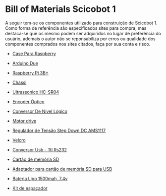 # Bill of Materials Scicobot 1

A seguir tem-se os componentes utilizado para construição de Scicobot 1. Como forma de referência são especificados sites para compra, mas destaca-se que os mesmo podem ser adquiridos no lugar de preferência do usuário, ademais o autor não se reponsabiliza por erros ou qualidade dos componentes comprados nos sites citados, faça por sua conta e risco.

- [Case Para Raspberry](https://produto.mercadolivre.com.br/MLB-1117238200-case-para-raspberry-pi-2-pi-3-pi3-b-e-b-modelo-oficial-_JM#position=7&search_layout=grid&type=item&tracking_id=f8511e2c-18eb-4d38-85a4-864a1cfa3a07)

- [Arduino Due](https://pt.aliexpress.com/item/1005002220586565.html?spm=a2g0o.productlist.0.0.e7b440b90QgqZ1&algo_pvid=32f5a3de-e52e-4287-894e-c41cc5c528a2&algo_exp_id=32f5a3de-e52e-4287-894e-c41cc5c528a2-5&pdp_ext_f=%7B%22sku_id%22%3A%2212000019336892514%22%7D&pdp_pi=-1%3B179.0%3B-1%3B-1%40salePrice%3BBRL%3Bsearch-mainSearch)

- [Raspberry Pi 3B+](https://produto.mercadolivre.com.br/MLB-1519919496-kit-raspberry-pi3-model-b-fonte-dissipador-_JM?matt_tool=18956390&utm_source=google_shopping&utm_medium=organic)

- [Chassi](https://produto.mercadolivre.com.br/MLB-1420897214-kit-carro-chassi-2wd-rob-c-rodas-base-redonda-p-robotica-_JM)

- [Ultrassonico HC-SR04](https://produto.mercadolivre.com.br/MLB-1343952085-sensor-ultrassom-hc-sr04-arduino-ultrassnico-_JM#position=8&search_layout=grid&type=item&tracking_id=5871279d-6be0-4351-b7e1-b61b598f4d83)

- [Encoder Óptico](https://produto.mercadolivre.com.br/MLB-1070338968-modulo-sensor-velocidade-encoder-acoplador-optico-_JM#position=2&search_layout=stack&type=item&tracking_id=1be4bd83-03b2-47e0-be1b-e62c6dd26f79)

- [Conversor De Nivel Lógico](https://produto.mercadolivre.com.br/MLB-2137980175-conversor-de-nivel-logico-i2c-4-canais-bidirecional-5v-33v-_JM#position=4&search_layout=grid&type=item&tracking_id=f5617508-7ff5-4a73-b90c-cdd3fff418c7)

- [Motor drive](https://produto.mercadolivre.com.br/MLB-1795687148-ponte-h-dupla-modulo-l9110-motor-p-arduino-pic-arm-_JM?matt_tool=40343894&matt_word=&matt_source=google&matt_campaign_id=14303413655&matt_ad_group_id=125984293117&matt_match_type=&matt_network=g&matt_device=c&matt_creative=539354956680&matt_keyword=&matt_ad_position=&matt_ad_type=pla&matt_merchant_id=503295934&matt_product_id=MLB1795687148&matt_product_partition_id=1404886571418&matt_target_id=aud-1008379684294:pla-1404886571418&gclid=CjwKCAiAo4OQBhBBEiwA5KWu_7ag5hEktcxsbalCYbrOV8mLrCYoqDkWN7t9HjjhtnZOLp_oRZDfZBoCLxQQAvD_BwE)

- [Regulador de Tensão Step Down DC AMS1117](https://pt.aliexpress.com/item/1005001572666295.html?spm=a2g0o.productlist.0.0.8fc6286duJV137&algo_pvid=d2ee26e3-1eba-4a2c-984b-77c8e576f6a7&algo_exp_id=d2ee26e3-1eba-4a2c-984b-77c8e576f6a7-21&pdp_ext_f=%7B%22sku_id%22%3A%2212000016636580726%22%7D&pdp_pi=-1%3B2.45%3B-1%3B-1%40salePrice%3BBRL%3Bsearch-mainSearch)

- [Velcro](https://produto.mercadolivre.com.br/MLB-1641707733-fita-fixadora-fecho-de-contato-adesivo-macho-fmea-3-metros-_JM#position=10&search_layout=stack&type=item&tracking_id=6bc43397-f73d-4d4a-9aad-e2321c899ceb)

- [Conversor Usb - Ttl Rs232](https://produto.mercadolivre.com.br/MLB-1741014240-conversor-usb-pl2303hx-pl2303-hx-cabo-ttl-rs232-c-nfe-_JM#position=11&search_layout=stack&type=item&tracking_id=1513eb01-5a56-4f40-82bf-348a4de466c4)

- [Cartão de memória SD](https://www.mercadolivre.com.br/carto-de-memoria-sandisk-sdsquns-032g-gn3ma-ultra-com-adaptador-sd-32gb/p/MLB14736452?pdp_filters=category:MLB7475#searchVariation=MLB14736452&position=2&search_layout=stack&type=product&tracking_id=7b1b42d6-3eeb-4440-830f-f5acc2ec61b5)

- [Adaptador para cartão de memória SD para USB](https://produto.mercadolivre.com.br/MLB-1374426290-adaptador-leitor-de-carto-de-memoria-sd-usb-20-_JM?searchVariation=47049262140#searchVariation=47049262140&position=11&search_layout=stack&type=item&tracking_id=8cb90695-4076-4261-a2da-2df94ef930b5)

- [Bateria Lipo 1500mah, 7.4v](https://produto.mercadolivre.com.br/MLB-1878381836-bateria-lipo-1500mah-74v-2s-30c60c-automodelos-wltoys-_JM#position=30&search_layout=stack&type=item&tracking_id=4e8c37b6-fccd-4fc7-8142-db5aff80b33c)

- [Kit de espaçador](https://pt.aliexpress.com/item/32847186020.html?spm=a2g0o.productlist.0.0.434e51e8aK0CDC&algo_pvid=61b7b36c-e51f-4556-9ecb-bd51bab8f873&algo_exp_id=61b7b36c-e51f-4556-9ecb-bd51bab8f873-14&pdp_ext_f=%7B%22sku_id%22%3A%2265136587966%22%7D&pdp_pi=-1%3B29.01%3B-1%3B-1%40salePrice%3BBRL%3Bsearch-mainSearch)

